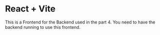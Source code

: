 # React + Vite

This is a Frontend for the Backend used in the part 4. You need to have the backend running to use this frontend.
